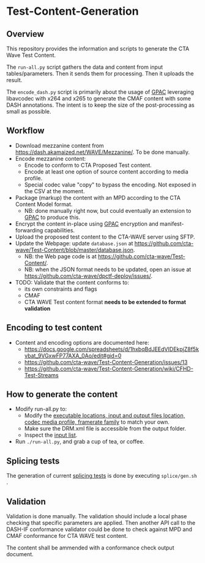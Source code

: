 # Test-Content-Generation

## Overview

This repository provides the information and scripts to generate the CTA Wave Test Content.

The ```run-all.py``` script gathers the data and content from input tables/parameters. Then it sends them for processing. Then it uploads the result.

The ```encode_dash.py``` script is primarily about the usage of [GPAC](http://gpac.io) leveraging libavcodec with x264 and x265 to generate the CMAF content with some DASH annotations.
The intent is to keep the size of the post-processing as small as possible.

## Workflow

* Download mezzanine content from https://dash.akamaized.net/WAVE/Mezzanine/. To be done manually.
* Encode mezzanine content:
  * Encode to conform to CTA Proposed Test content.
  * Encode at least one option of source content according to media profile.
  * Special codec value "copy" to bypass the encoding. Not exposed in the CSV at the moment.
* Package (markup) the content with an MPD according to the CTA Content Model format.
  * NB: done manually right now, but could eventually an extension to [GPAC](http://gpac.io) to produce this.
* Encrypt the content in-place using [GPAC](http://gpac.io) encryption and manifest-forwarding capabilities.
* Upload the proposed test content to the CTA-WAVE server using SFTP.
* Update the Webpage: update ```database.json``` at https://github.com/cta-wave/Test-Content/blob/master/database.json.
  * NB: the Web page code is at https://github.com/cta-wave/Test-Content/.
  * NB: when the JSON format needs to be updated, open an issue at https://github.com/cta-wave/dpctf-deploy/issues/.
* TODO: Validate that the content conforms to:
  * its own constraints and flags
  * CMAF
  * CTA WAVE Test content format **needs to be extended to format validation**
 
## Encoding to test content
 
* Content and encoding options are documented here:
  * https://docs.google.com/spreadsheets/d/1hxbqBdJEEdVIDEkpjZ8f5kvbat_9VGxwFP77AXA_0Ao/edit#gid=0
  * https://github.com/cta-wave/Test-Content-Generation/issues/13
  * https://github.com/cta-wave/Test-Content-Generation/wiki/CFHD-Test-Streams
  
## How to generate the content

* Modify run-all.py to:
  * Modify the [executable locations, input and output files location, codec media profile, framerate family](run-all.py) to match your own.
  * Make sure the DRM.xml file is accessible from the output folder.
  * Inspect the [input list](switching_sets_single_track.csv).
* Run ```./run-all.py```, and grab a cup of tea, or coffee.

## Splicing tests

The generation of current [splicing tests](https://github.com/cta-wave/Test-Content/issues/19) is done by executing ```splice/gen.sh ```.

## Validation

Validation is done manually. The validation should include a local phase checking that specific parameters are applied. Then another API call to the DASH-IF conformance validator could be done to check against MPD and CMAF conformance for CTA WAVE test content.

The content shall be ammended with a conformance check output document.
